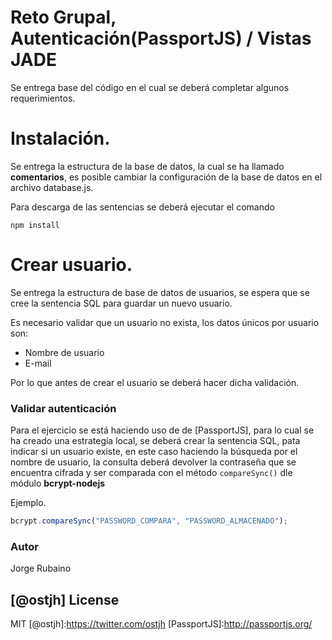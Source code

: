 # Reto Grupal, Autenticación(PassportJS) / Vistas JADE

Se entrega base del código en el cual se deberá completar algunos requerimientos.

# Instalación.

Se entrega la estructura de la base de datos, la cual se ha llamado **comentarios**, es posible cambiar la configuración de la base de datos en el archivo database.js.

Para descarga de las sentencias se deberá ejecutar el comando 

```
npm install
```

# Crear usuario.

Se entrega la estructura de base de datos de usuarios, se espera que se cree la sentencia SQL para guardar un nuevo usuario.

Es necesario validar que un usuario no exista, los datos únicos por usuario son:

* Nombre de usuario
* E-mail

Por lo que antes de crear el usuario se deberá hacer dicha validación.

### Validar autenticación

Para el ejercicio se está haciendo uso de de [PassportJS], para lo cual se ha creado una estrategía local, se deberá crear la sentencia SQL, pata indicar si un usuario existe, en este caso haciendo la búsqueda por el nombre de usuario, la consulta deberá devolver la contraseña que se encuentra cifrada y ser comparada con el método ```compareSync()``` dle módulo **bcrypt-nodejs** 

Ejemplo.

```javascript
bcrypt.compareSync("PASSWORD_COMPARA", "PASSWORD_ALMACENADO");
```


### Autor
Jorge Rubaino

[@ostjh]
License
----
MIT
[@ostjh]:https://twitter.com/ostjh
[PassportJS]:http://passportjs.org/
